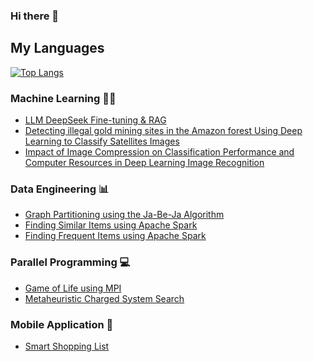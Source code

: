 ### Hi there 👋

## My Languages

[![Top Langs](https://github-readme-stats.vercel.app/api/top-langs/?username=NathanLabbe&layout=compact&bg_color=30,e96443,904e95&title_color=fff&text_color=fff)](https://github.com/NathanLabbe)

<!--
**NathanLabbe/NathanLabbe** is a ✨ _special_ ✨ repository because its `README.md` (this file) appears on your GitHub profile.

Here are some ideas to get you started:

- 🔭 I’m currently working on ...
- 🌱 I’m currently learning ...
- 👯 I’m looking to collaborate on ...
- 🤔 I’m looking for help with ...
- 💬 Ask me about ...
- 📫 How to reach me: ...
- 😄 Pronouns: ...
- ⚡ Fun fact: ...
-->

### Machine Learning 🤖🧠
* [LLM DeepSeek Fine-tuning & RAG](https://github.com/NathanLabbe/DeepSeek_fine-tuning_and_RAG)
* [Detecting illegal gold mining sites in the Amazon forest Using Deep Learning to Classify Satellites Images](https://github.com/NathanLabbe/Thesis)
* [Impact of Image Compression on Classification Performance and Computer Resources in Deep Learning Image Recognition](https://github.com/NathanLabbe/CompressionImpactCNN)

### Data Engineering 📊

* [Graph Partitioning using the Ja-Be-Ja Algorithm](https://github.com/NathanLabbe/Data_Mining_Grah_Partioning)
* [Finding Similar Items using Apache Spark](https://github.com/NathanLabbe/Data_Mining_Similar_Items)
* [Finding Frequent Items using Apache Spark](https://github.com/NathanLabbe/Data_Mining_Frequent_Item)

### Parallel Programming 💻
* [Game of Life using MPI](https://github.com/NathanLabbe/GameOfLifeMPI)
* [Metaheuristic Charged System Search](https://github.com/NathanLabbe/Metaheuristic_Charged_System_Search)

### Mobile Application 📱
* [Smart Shopping List](https://github.com/NathanLabbe/BuyingListOCR)
